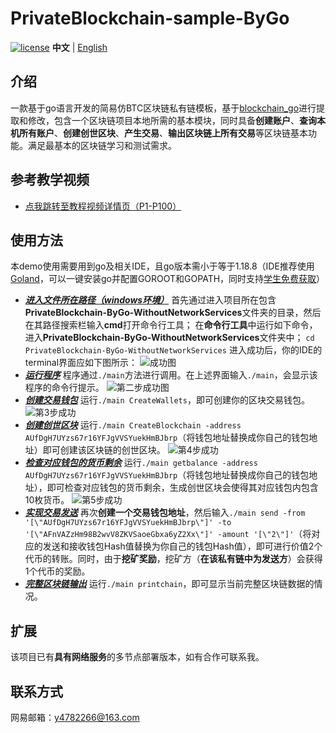 # PrivateBlockchain-sample-ByGo
[![license](https://img.shields.io/github/license/pure-admin/vue-pure-admin.svg)](LICENSE)
**中文** | [English](./README.en-US.md)
## 介绍
一款基于go语言开发的简易仿BTC区块链私有链模板，基于[blockchain_go](https://github.com/Jeiwan/blockchain_go "一个纯go语言编写的blockchain公链项目")进行提取和修改，包含一个区块链项目本地所需的基本模块，同时具备**创建账户**、**查询本机所有账户**、**创建创世区块**、**产生交易**、**输出区块链上所有交易**等区块链基本功能。满足最基本的区块链学习和测试需求。
## 参考教学视频
- [点我跳转至教程视频详情页（P1-P100）](https://www.bilibili.com/video/BV15T4y1B7TW/?vd_source=7ac88985bb2e529383ca0a4c99f675aa "区块链实战 | 基于Golang公链开发实战")
## 使用方法
本demo使用需要用到go及相关IDE，且go版本需小于等于1.18.8（IDE推荐使用[Goland](https://www.jetbrains.com/go/ "GoLand by JetBrains: More than just a Go IDE")，可以一键安装go并配置GOROOT和GOPATH，同时支持[学生免费获取](https://www.jetbrains.com/shop/eform/students "JetBrains Products for Learning")）
- <u>***进入文件所在路径（windows环境）***</u>
首先通过进入项目所在包含**PrivateBlockchain-ByGo-WithoutNetworkServices**文件夹的目录，然后在其路径搜索栏输入**cmd**打开命令行工具；
在**命令行工具**中运行如下命令，进入**PrivateBlockchain-ByGo-WithoutNetworkServices**文件夹中；
`cd PrivateBlockchain-ByGo-WithoutNetworkServices`
进入成功后，你的IDE的terminal界面应如下图所示：
![成功图](https://raw.githubusercontent.com/HelloHaoWu/PrivateBlockchain-sample-ByGo/main/PrivateBlockchain-ByGo-WithoutNetworkServices/Images/%E8%BF%9B%E5%85%A5%E5%90%8E%E7%9A%84cmd%E7%8A%B6%E6%80%81.png)
- <u>***运行程序***</u>
程序通过`./main`方法进行调用。在上述界面输入`./main`，会显示该程序的命令行提示。
![第二步成功图](https://raw.githubusercontent.com/HelloHaoWu/PrivateBlockchain-sample-ByGo/main/PrivateBlockchain-ByGo-WithoutNetworkServices/Images/%E8%BF%90%E8%A1%8Cmain%E5%90%8E%E7%8A%B6%E6%80%81.png)
- <u>***创建交易钱包***</u>
运行`./main CreateWallets`，即可创建你的区块交易钱包。
![第3步成功](https://raw.githubusercontent.com/HelloHaoWu/PrivateBlockchain-sample-ByGo/main/PrivateBlockchain-ByGo-WithoutNetworkServices/Images/%E5%88%9B%E5%BB%BAwallet.png)
- <u>***创建创世区块***</u>
运行`./main CreateBlockchain -address AUfDgH7UYzs67r16YFJgVVSYuekHmBJbrp`（将钱包地址替换成你自己的钱包地址）即可创建该区块链的创世区块。
![第4步成功](https://raw.githubusercontent.com/HelloHaoWu/PrivateBlockchain-sample-ByGo/main/PrivateBlockchain-ByGo-WithoutNetworkServices/Images/%E5%88%9B%E5%BB%BA%E5%88%9B%E4%B8%96%E5%8C%BA%E5%9D%97.png)
- <u>***检查对应钱包的货币剩余***</u>
运行`./main getbalance -address AUfDgH7UYzs67r16YFJgVVSYuekHmBJbrp`（将钱包地址替换成你自己的钱包地址），即可检查对应钱包的货币剩余，生成创世区块会使得其对应钱包内包含10枚货币。
![第5步成功](https://raw.githubusercontent.com/HelloHaoWu/PrivateBlockchain-sample-ByGo/main/PrivateBlockchain-ByGo-WithoutNetworkServices/Images/%E8%BE%93%E5%87%BA%E8%B4%A7%E5%B8%81.png)
- <u>***实现交易发送***</u>
再次**创建一个交易钱包地址**，然后输入`./main send -from '[\"AUfDgH7UYzs67r16YFJgVVSYuekHmBJbrp\"]' -to '[\"AFnVAZzHm98B2wvV8ZKVSaoeGbxa6yZ2Xx\"]' -amount '[\"2\"]'`（将对应的发送和接收钱包Hash值替换为你自己的钱包Hash值），即可进行价值2个代币的转账。同时，由于**挖矿奖励**，挖矿方（**在该私有链中为发送方**）会获得1个代币的奖励。
- <u>***完整区块链输出***</u>
运行`./main printchain`，即可显示当前完整区块链数据的情况。
## 扩展
该项目已有**具有网络服务**的多节点部署版本，如有合作可联系我。
## 联系方式
网易邮箱：y4782266@163.com
